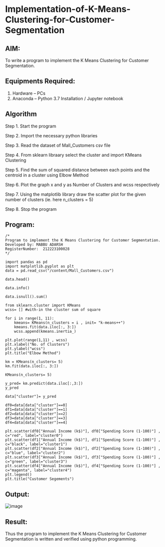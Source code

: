 # Implementation-of-K-Means-Clustering-for-Customer-Segmentation

## AIM:
To write a program to implement the K Means Clustering for Customer Segmentation.

## Equipments Required:
1. Hardware – PCs
2. Anaconda – Python 3.7 Installation / Jupyter notebook

## Algorithm
Step 1. Start the program

Step 2. Import the necessary python libraries

Step 3. Read the dataset of Mall_Customers csv file

Step 4. From sklearn libraary select the cluster and import KMeans Clustering

Step 5. Find the sum of squared distance between each points and the centroid in a cluster using Elbow Method

Step 6. Plot the graph x and y as Number of Clusters and wcss respectively

Step 7. Using the matplotlib library draw the scatter plot for the given number of clusters (ie. here n_clusters = 5)

Step 8. Stop the program
## Program:
```
/*
Program to implement the K Means Clustering for Customer Segmentation.
Developed by: MABBU ADARSH
RegisterNumber:  212223100028
*/
```
```
import pandas as pd
import matplotlib.pyplot as plt
data = pd.read_csv("/content/Mall_Customers.csv")

data.head()

data.info()

data.isnull().sum()

from sklearn.cluster import KMeans
wcss= [] #with-in the cluster sum of square

for i in range(1, 11):
    kmeans= KMeans(n_clusters = i , init= "k-means++")
    kmeans.fit(data.iloc[:, 3:])
    wcss.append(kmeans.inertia_)

plt.plot(range(1,11) , wcss)
plt.xlabel("No. of Clusters")
plt.ylabel("wcss")
plt.title("Elbow Method")

km = KMeans(n_clusters= 5)
km.fit(data.iloc[:, 3:])

KMeans(n_clusters= 5)

y_pred= km.predict(data.iloc[:,3:])
y_pred

data["cluster"]= y_pred

df0=data[data["cluster"]==0]
df1=data[data["cluster"]==1]
df2=data[data["cluster"]==2]
df3=data[data["cluster"]==3]
df4=data[data["cluster"]==4]

plt.scatter(df0["Annual Income (k$)"], df0["Spending Score (1-100)"] , c="red", label="cluster0")
plt.scatter(df1["Annual Income (k$)"], df1["Spending Score (1-100)"] , c="black", label="cluster1")
plt.scatter(df2["Annual Income (k$)"], df2["Spending Score (1-100)"] , c="blue", label="cluster2")
plt.scatter(df3["Annual Income (k$)"], df3["Spending Score (1-100)"] , c="green", label="cluster3")
plt.scatter(df4["Annual Income (k$)"], df4["Spending Score (1-100)"] , c="magenta", label="cluster4")
plt.legend()
plt.title("Customer Segements")
```
## Output:
![image](https://github.com/user-attachments/assets/b2a733e2-ddd6-4643-aeb1-82c1d58d0536)

## Result:
Thus the program to implement the K Means Clustering for Customer Segmentation is written and verified using python programming.
